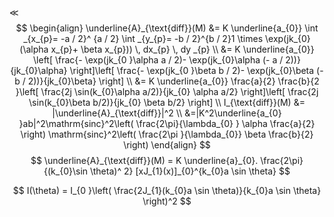 $\ll$
$$
\begin{align}
\underline{A}_{\text{diff}}(M) &= K \underline{a_{0}} \int _{x_{p}= -a / 2}^ {a / 2} \int _{y_{p}= -b / 2}^{b / 2}1 \times \exp(jk_{0}(\alpha x_{p}+ \beta x_{p})) \, dx_{p}  \, dy _{p} \\
&= K \underline{a_{0}} \left[  \frac{- \exp(jk_{0 }\alpha a / 2)- \exp(jk_{0}\alpha (- a / 2))}{jk_{0}\alpha} \right]\left[  \frac{- \exp(jk_{0 }\beta b / 2)- \exp(jk_{0}\beta (- b / 2))}{jk_{0}\beta} \right] \\
&= K \underline{a_{0}} \frac{a}{2} \frac{b}{2 }\left[  \frac{2j \sin(k_{0}\alpha a/2)}{jk_{0} \alpha a/2} \right]\left[  \frac{2j \sin(k_{0}\beta b/2)}{jk_{0} \beta b/2} \right]  \\
I_{\text{diff}}(M) &= |\underline{A}_{\text{diff}}|^2 \\
&=|K^2\underline{a_{0} }ab|^2\mathrm{sinc}^2\left(  \frac{2\pi}{\lambda_{0} } \alpha \frac{a}{2} \right) \mathrm{sinc}^2\left(  \frac{2\pi }{\lambda_{0}} \beta  \frac{b}{2} \right)
\end{align}
$$
$$
\underline{A}_{\text{diff}}(M) = K \underline{a}_{0}. \frac{2\pi}{(k_{0}\sin \theta)^ 2} [xJ_{1}(x)]_{0}^{k_{0}a \sin \theta} 
$$

$$
I(\theta) = I_{0 }\left( \frac{2J_{1}(k_{0}a \sin \theta)}{k_{0}a \sin \theta} \right)^2
$$
